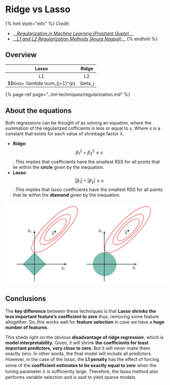 # Ridge vs Lasso

{% hint style="info" %}
_Credit:_

* \_\_[_Regularization in Machine Learning \(Prashant Gupta\)_](https://towardsdatascience.com/regularization-in-machine-learning-76441ddcf99a)\_\_
* \_\_[_L1 and L2 Regularization Methods_
   _\(Anuja Nagpal\)_](https://towardsdatascience.com/l1-and-l2-regularization-methods-ce25e7fc831c)\_\_
{% endhint %}

## Overview

| Lasso | Ridge |
| :---: | :---: |
| L1 | L2 |
| $$loss+ \lambda \sum_{j=1}^{p} | \beta_j|$$ | $$loss + \lambda \sum_{j=1}^{p} \beta_j^2$$ |

{% page-ref page="../ml-techniques/regularization.md" %}

## About the equations

Both regressions can be thought of as solving an equation, where the summation of the regularized cofficients is less or equal to _s_. Where _s_ is a constant that exists for each value of shrinkage factor _λ._

* **Ridge**: $$\beta_1^2 + \beta_2^2 \le s$$.  This implies that coefficients have the smallest RSS for all points that lie within the **circle** given by the inequation.
* **Lasso**: $$|\beta_1| + |\beta_2| \le s$$. This implies that lasso coefficients have the smallest RSS for all points that lie within the **diamond** given by the inequation.

![Source: An Introduction to Statistical Learning by Gareth James, Daniela Witten, Trevor Hastie, Robert Tibshirani](../../.gitbook/assets/image%20%2894%29.png)

## Conclusions

 The **key difference** between these techniques is that **Lasso shrinks the less important feature’s coefficient to zero** thus, removing some feature altogether. So, this works well for **feature selection** in case we have a **huge number of features**.

 This sheds light on the obvious **disadvantage of ridge regression**, which is **model interpretability.** Given, it will shrink **the coefficients for least important predictors, very close to zero**. But it will never make them exactly zero. In other words, the final model will include all predictors. However, in the case of the lasso, the **L1 penalty** has the eﬀect of forcing some of the **coeﬃcient estimates to be exactly equal to zero** when the tuning parameter λ is suﬃciently large. Therefore, the lasso method also performs variable selection and is said to yield sparse models.

